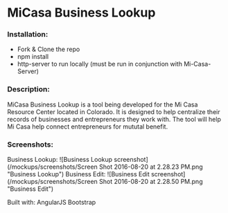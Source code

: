 # MiCasa Business Lookup

### Installation:

* Fork & Clone the repo
* npm install
* http-server to run locally (must be run in conjunction with Mi-Casa-Server)

### Description:

MiCasa Business Lookup is a tool being developed for the Mi Casa Resource Center located in Colorado. It is designed to help centralize their records of businesses and entrepreneurs they work with.
The tool will help Mi Casa help connect entrepreneurs for mututal benefit.

### Screenshots: 

Business Lookup:
![Business Lookup screenshot](/mockups/screenshots/Screen Shot 2016-08-20 at 2.28.23 PM.png "Business Lookup")
Business Edit:
![Business Edit screenshot](/mockups/screenshots/Screen Shot 2016-08-20 at 2.28.50 PM.png "Business Edit")

Built with:
AngularJS
Bootstrap
